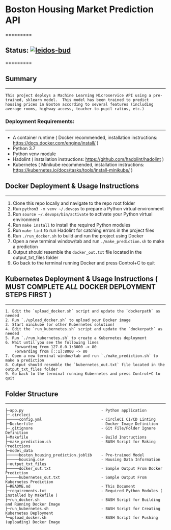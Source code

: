# Boston Housing Market Prediction API
=========
## Status: [![leidos-bud](https://circleci.com/gh/leidos-bud/ml-ops-project.svg?style=svg)]()
=========

## Summary
------------
```
This project deploys a Machine Learning Microservice API using a pre-trained, sklearn model.  This model has been trained to predict housing prices in Boston according to several features (including average rooms, highway access, teacher-to-pupil ratios, etc.) 
```

### Deployment Requirements:
------------
- A container runtime ( Docker recommended, installation instructions: https://docs.docker.com/engine/install/ )
- Python 3.7
- Python venv module
- Hadolint ( installation instructions: https://github.com/hadolint/hadolint )
- Kubernetes ( Minikube recommended, installation instructions: https://kubernetes.io/docs/tasks/tools/install-minikube/ )

## Docker Deployment & Usage Instructions
------------
1. Clone this repo locally and navigate to the repo root folder
2. Run ```python3 -m venv ~/.devops``` to prepare a Python virtual environment
3. Run `source ~/.devops/bin/activate` to activate your Python virtual environment
4. Run `make install` to install the required Python modules
5. Run `make lint` to run Hadolint for catching errors in the project files
6. Run `./run_docker.sh` to build and run the project using Docker
7. Open a new terminal window/tab and run `./make_prediction.sh` to make a prediction
8. Output should resemble the `docker_out.txt` file located in the output_txt_files folder
9. Go back to the terminal running Docker and press Control+C to quit

## Kubernetes Deployment & Usage Instructions ( MUST COMPLETE *ALL* DOCKER DEPLOYMENT STEPS FIRST )
------------
```
1. Edit the `upload_docker.sh` script and update the `dockerpath` as needed
2. Run `./upload_docker.sh` to upload your Docker image
3. Start minikube (or other Kubernetes solution)
4. Edit the `run_kubernetes.sh` script and update the `dockerpath` as needed
5. Run `./run_kubernetes.sh` to create a Kubernetes deployment
6. Wait until you see the following lines
    Forwarding from 127.0.0.1:8000 -> 80
    Forwarding from [::1]:8000 -> 80
7. Open a new terminal window/tab and run `./make_prediction.sh` to make a prediction
8. Output should resemble the `kubernetes_out.txt` file located in the output_txt_files folder
9. Go back to the terminal running Kubernetes and press Control+C to quit
```

## Folder Structure
------------
```
├─app.py                                  - Python application
├─.circleci
├─────config.yml                          - CircleCI CI/CD Linting
├─Dockerfile                              - Docker Image Definition
├─.gitignore                              - Git File/Folder Ignore Definition
├─Makefile                                - Build Instructions
├─make_prediction.sh                      - BASH Script for Making Predictions
├─model_data
├─────boston_housing_prediction.joblib    - Pre-trained Model
├─────housing.csv                         - Housing Data Information
├─output_txt_files
├─────docker_out.txt                      - Sample Output From Docker Prediction
├─────kubernetes_out.txt                  - Sample Output From Kubernetes Prediction
├─README.md                               - This Document
├─requirements.txt                        - Required Python Modules ( installed by Makefile )
├─run_docker.sh                           - BASH Script for Building and Running Docker Image
├─run_kubernetes.sh                       - BASH Script for Creating Kubernetes Deployment
└─upload_docker.sh                        - BASH Script for Pushing (uploading) Docker Image
```